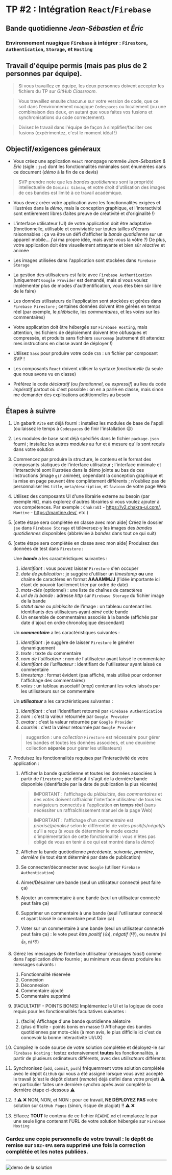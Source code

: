 # TP #2 : Intégration `React`/`Firebase`
## Bande quotidienne *Jean-Sébastien et Éric*
### Environnement nuagique `Firebase` à intégrer : `Firestore`, `Authentication`, `Storage`, et `Hosting`

## Travail d'équipe permis (mais pas plus de 2 personnes par équipe).

>Si vous travaillez en équipe, les deux personnes doivent accepter les fichiers du TP sur *GitHub Classroom*.

>Vous travaillez ensuite chacun.e sur votre version de code, que ce soit dans l'environnement nuagique `Codespaces` ou localement (ou une combinaison des deux, en autant que vous faites vos fusions et synchronisations du code correctement).

>Divisez le travail dans l'équipe de façon à simplifier/faciliter ces fusions (expérimentez, c'est le moment idéal !)

## Objectif/exigences généraux
* Vous créez une application `React` monopage nommée *Jean-Sébastien & Eric* (sigle : `jse`) dont les fonctionnalités minimales sont énumérées dans ce document (*démo* à la fin de ce devis)

>SVP prendre note que les *bandes quotidiennes* sont la propriété intellectuelle de `Dominic Gibeau`, et votre droit d'utilisation des images de ces bandes est limité à ce travail académique.

* Vous devez créer votre application avec les fonctionnalités exigées et illustrées dans la *démo*, mais la conception graphique, et l'interactivité sont entièrement libres (faites preuve de créativité et d'originalité !)

* L'interface utilisateur (UI) de votre application doit être adaptative (fonctionnelle, utilisable et conviviable sur toutes tailles d'écrans raisonnables : ça va être un défi d'afficher la *bande quotidienne* sur un appareil mobile... j'ai ma propre idée, mais avez-vous la vôtre ?) De plus, votre application doit être visuellement attrayante et bien sûr *réactive* et animée

* Les images utilisées dans l'application sont stockées dans `Firebase Storage`

* La gestion des utilisateurs est faite avec `Firebase Authentication` (uniquement `Google Provider` est demandé, mais si vous voulez implémenter plus de modes d'authentification, vous êtes bien sûr libre de le faire)

* Les données utilisateurs de l'application sont stockées et gérées dans `Firebase Firestore` ; certaines données doivent être gérées en temps réel (par exemple, le *plébiscite*, les *commentaires*, et les *votes* sur les commentaires)

* Votre application doit être hébergée sur `Firebase Hosting`, mais attention, les fichiers de déploiement doivent être obfusqués et compressés, et produits sans fichiers `sourcemap` (autrement dit attendez mes instructions en classe avant de déployer !)

* Utilisez `Sass` pour produire votre code `CSS` : un fichier par composant SVP ! 

* Les composants `React` doivent utiliser la syntaxe *fonctionnelle* (la seule que nous avons vu en classe)

* Préférez le code *déclaratif* (ou *fonctionnel*, ou *expressif*) au lieu du code *impératif* partout où c'est possible : on en a parlé en classe, mais sinon me demander des explications additionnelles au besoin

## Étapes à suivre
1. Un gabarit `Vite` est déjà fourni : installez les modules de base de l'appli (ou laissez le temps à `Codespaces` de finir l'installation :wink:)

1. Les modules de base sont déjà spécifiés dans le fichier `package.json` fourni ; installez les autres *modules* au fur et à mesure qu'ils sont requis dans votre solution

1. Commencez par produire la structure, le contenu et le format des composants statiques de l'interface utilisateur ; l'interface minimale et l'interactivité sont illustrées dans la démo jointe au bas de ces instructions (image `gif` animée), cependant la conception graphique et la mise en page peuvent être complètement différents ; n'oubliez pas de personnaliser les `title`, `meta/description`, et `favicon` de votre page Web

1. Utilisez des composants UI d'une librairie externe au besoin (par exemple `MUI`, mais explorez d'autres librairies si vous voulez ajouter à vos compétences. Par exemple : `ChakraUI` - https://v2.chakra-ui.com/, `Mantine` - https://mantine.dev/, etc.)

1. [cette étape sera complétée en classe avec mon aide] Créez le dossier `jse` dans `Firebase Storage` et téléversez-y les images des *bandes quotidiennes* disponibles (abbréviée à *bandes* dans tout ce qui suit) 

1. [cette étape sera complétée en classe avec mon aide] Produisez des données de test dans `Firestore` : 
    
    Une ***bande*** a les caractéristiques suivantes : 
    1. *identifiant* : vous pouvez laisser `Firestore` s'en occuper
    1. *date de publication* : je suggère d'utiliser un *timestamp* **ou** une chaîne de caractères en format **AAAAMMJJ** (l'idée importante ici étant de pouvoir facilement trier par ordre de date)
    1. *mots-clés* (optionnel) : une liste de chaînes de caractères
    1. *url de la bande* : adresse *http* sur `Firebase Storage` du fichier image de la bande
    1. *statut aime* ou *plebiscite* de l'image : un tableau contenant les identifiants des utilisateurs ayant *aimé* cette bande
    1. Un ensemble de commentaires associés à la bande (affichés par date d'ajout en ordre chronologique descendant)

    Un ***commentaire*** a les caractéristiques suivantes : 
    1. *identifiant* : je suggère de laisser `Firestore` le générer dynamiquement
    1. *texte* : texte du commentaire
    1. *nom de l'utilisateur* : nom de l'utilisateur ayant laissé le commentaire
    1. *identifiant de l'utilisateur* : identifiant de l'utilisateur ayant laissé ce commentaire
    1. *timestamp* : format évident (pas affiché, mais utilisé pour ordonner l'affichage des commentaires)
    1. *votes* : un tableau associatif (*map*) contenant les votes laissés par les utilisateurs sur ce commentaire

    Un ***utilisateur*** a les caractéristiques suivantes : 
    1. *identifiant* : c'est l'identifiant retourné par `Firebase Authentication`
    1. *nom* : c'est la valeur retournée par `Google Provider`
    1. *avatar* : c'est la valeur retournée par `Google Provider`
    1. *courriel* : c'est la valeur retournée par `Google Provider`

      >suggestion : une *collection* `Firestore` est nécessaire pour gérer les bandes et toutes les données associées, et une deuxième collection **séparée** pour gérer les utilisateurs)
  
1. Produisez les fonctionnalités requises par l'interactivité de votre application : 
    1. Afficher la bande quotidienne et toutes les données associées à partir de `Firestore` ; par défaut il s'agit de la dernière bande disponible (identifiable par la date de publication la plus récente)
    
        >IMPORTANT : l'affichage du *plébisicite*, des *commentaires* et des *votes* doivent raffraîchir l'interface utilisateur de tous les navigateurs connectés à l'application **en temps réel** (sans nécéssiter un raffraîchissement manuel de la page Web)
    
        >IMPORTANT : l'affichage d'un *commentaire* est *priorisé*/*pénalisé* selon le différentiel de votes *positifs*/*négatifs* qu'il a reçu (à vous de déterminer le mode exacte d'implémentation de cette fonctionnalité : vous n'êtes pas obligé de vous en tenir à ce qui est montré dans la *démo*)
    
    1. Afficher la bande quotiodienne *précédente*, *suivante*, *première*, *dernière* (le tout étant déterminé par date de publication)
    1. Se connecter/déconnecter avec `Google` (utiliser `Firebase Authentication`)
    1. Aimer/Désaimer une bande (seul un utilisateur connecté peut faire ça) 
    1. Ajouter un commentaire à une bande (seul un utilisateur connecté peut faire ça)
    1. Supprimer un commentaire à une bande (seul l'utilisateur connecté et ayant laissé le commentaire peut faire ça)
    1. Voter sur un commentaire à une bande (seul un utilisateur connecté peut faire ça) : le vote peut être *positif* (👍), *négatif* (👎), ou *neutre* (ni 👍, ni 👎)

1. Gérez les messages de l'interface utilisateur (messages *toast*) comme dans l'application *démo* fournie ; au minimum vous devez produire les messages suivants : 
    1. Fonctionnalité réservée
    1. Connexion 
    1. Déconnexion 
    1. Commentaire ajouté
    1. Commentaire supprimé

1. [FACULTATIF - POINTS BONIS] Implémentez le UI et la logique de code requis pour les fonctionnalités facultatives suivantes :
    1. (facile) Affichage d'une bande quotidienne aléatoire
    1. (plus difficile - points bonis en masse !) Affichage des bandes quotidiennes par mots-clés (à mon avis, le plus difficile ici c'est de concevoir la bonne interactivité UI/UX)

1. Compilez le code source de votre solution complétée et déployez-le sur `Firebase Hosting` : testez extensivement **toutes** les fonctionnalités, à partir de plusieurs ordinateurs différents, avec des *utilisateurs* différents

1. Synchronisez (`add`, `commit`, `push`) fréquemment votre solution complétée avec le dépôt `GitHub` qui vous a été assigné lorsque vous avez accepté le travail (c'est le dépôt distant (*remote*) déjà défini dans votre projet)
:warning: en particulier faites une dernière synchro après avoir complété la dernière étape ci-dessous :warning:

1. :bangbang: :warning: :x: NON, NON, et NON : pour ce travail, **NE DÉPLOYEZ PAS** votre solution sur `GitHub Pages` (sinon, risque de plagiat) :bangbang: :warning: :x:

1. Effacez **TOUT** le contenu de ce fichier `README.md` et remplacez le par une seule ligne contenant l'URL de votre solution hébergée sur `Firebase Hosting`

### Gardez une copie personnelle de votre travail : le dépôt de remise sur `582-4PA` sera supprimé une fois la correction complétée et les notes publiées.

---

<img src="/admin/demo.gif" alt="demo de la solution" title="Démo de la solution modèle" />
